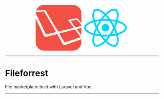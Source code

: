 <p align="center">
    <img title="Laravel" height="150"  src="https://raw.githubusercontent.com/Ajvaro/fileforrest/master/public/images/laravel_logo.png" />
    <img title="React" height="150"  src="https://raw.githubusercontent.com/Ajvaro/fileforrest/master/public/images/React.js_logo.png" />
</p>

-----

# Fileforrest
File marketplace built with Laravel and Vue. 

---
